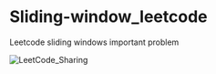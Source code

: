 # Sliding-window_leetcode
Leetcode sliding windows important problem


![LeetCode_Sharing](https://user-images.githubusercontent.com/77480735/104814961-b222c200-5837-11eb-8fe6-f9214b3c07e7.png)
